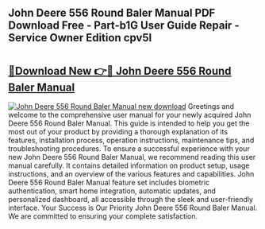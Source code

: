 ## John Deere 556 Round Baler Manual PDF Download Free - Part-b1G User Guide Repair - Service Owner Edition cpv5l

# <h2><a href="http://bc89459.oget.top/?id=John+Deere+556+Round+Baler+Manual">🔗Download New 👉🔴 John Deere 556 Round Baler Manual</a></h2>

[![John Deere 556 Round Baler Manual new download](https://i.imgur.com/5g1atiW.png)](http://bc89459.oget.top/?id=John+Deere+556+Round+Baler+Manual)
Greetings and welcome to the comprehensive user manual for your newly acquired John Deere 556 Round Baler Manual. This guide is intended to help you get the most out of your product by providing a thorough explanation of its features, installation process, operation instructions, maintenance tips, and troubleshooting procedures. To ensure a successful experience with your new John Deere 556 Round Baler Manual, we recommend reading this user manual carefully. It contains detailed information on product setup, usage instructions, and an overview of the various features and capabilities. John Deere 556 Round Baler Manual feature set includes biometric authentication, smart home integration, automatic updates, and personalized dashboard, all accessible through the sleek and user-friendly interface. Your Success is Our Priority John Deere 556 Round Baler Manual. We are committed to ensuring your complete satisfaction.
